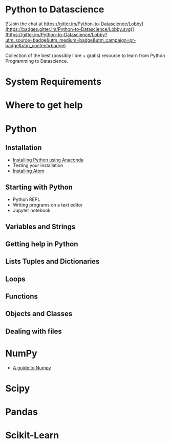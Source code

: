 # Python to Datascience

[![Join the chat at https://gitter.im/Python-to-Datascience/Lobby](https://badges.gitter.im/Python-to-Datascience/Lobby.svg)](https://gitter.im/Python-to-Datascience/Lobby?utm_source=badge&utm_medium=badge&utm_campaign=pr-badge&utm_content=badge)

Collection of the best (possibly libre + gratis) resource to learn from Python Programming
to Datascience.

# System Requirements

# Where to get help


# Python

## Installation
* [Installing Python using Anaconda](https://docs.anaconda.com/anaconda/install/)
* Testing your installation
* [Installing Atom](https://flight-manual.atom.io/getting-started/sections/installing-atom/)

## Starting with Python
* Python REPL
* Writing programs on a text editor
* Jupyter notebook

## Variables and Strings

## Getting help in Python

## Lists Tuples and Dictionaries

## Loops

## Functions

## Objects and Classes

## Dealing with files

# NumPy
* [A guide to Numpy](https://archive.org/details/NumPyBook)

# Scipy

# Pandas

# Scikit-Learn
